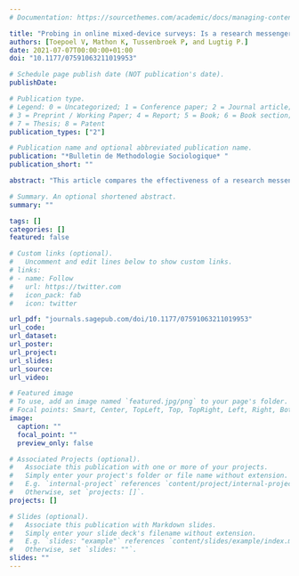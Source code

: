 ```yaml
---
# Documentation: https://sourcethemes.com/academic/docs/managing-content/

title: "Probing in online mixed-device surveys: Is a research messenger layout more effective than a traditional online layout, especially on mobile devices?"
authors: [Toepoel V, Mathon K, Tussenbroek P, and Lugtig P.]
date: 2021-07-07T00:00:00+01:00
doi: "10.1177/07591063211019953"

# Schedule page publish date (NOT publication's date).
publishDate:

# Publication type.
# Legend: 0 = Uncategorized; 1 = Conference paper; 2 = Journal article;
# 3 = Preprint / Working Paper; 4 = Report; 5 = Book; 6 = Book section;
# 7 = Thesis; 8 = Patent
publication_types: ["2"]

# Publication name and optional abbreviated publication name.
publication: "*Bulletin de Methodologie Sociologique* " 
publication_short: "" 

abstract: "This article compares the effectiveness of a research messenger layout to a traditional online layout with regards to probing. Responses to different types of probes (explanation, elaboration and category selection probes) were examined in terms of length and quality, measured by number of characters, number of themes, and an indicator for response quality. The research messenger layout, regardless of device being used, had a negative effect on both response length, number of themes and response quality. Further, we found that in both the traditional and research messenger layout, using a mobile device negatively affects the number of characters and themes used in probed responses. We conclude that probing is most effective when a traditional survey is completed on a computer. The research messenger layout was not able to generate responses of similar quality compared to the traditional layout, regardless of device being used."

# Summary. An optional shortened abstract.
summary: ""

tags: []
categories: []
featured: false

# Custom links (optional).
#   Uncomment and edit lines below to show custom links.
# links:
# - name: Follow
#   url: https://twitter.com
#   icon_pack: fab
#   icon: twitter

url_pdf: "journals.sagepub.com/doi/10.1177/07591063211019953"
url_code:
url_dataset:
url_poster:
url_project:
url_slides:
url_source:
url_video:

# Featured image
# To use, add an image named `featured.jpg/png` to your page's folder. 
# Focal points: Smart, Center, TopLeft, Top, TopRight, Left, Right, BottomLeft, Bottom, BottomRight.
image:
  caption: ""
  focal_point: ""
  preview_only: false

# Associated Projects (optional).
#   Associate this publication with one or more of your projects.
#   Simply enter your project's folder or file name without extension.
#   E.g. `internal-project` references `content/project/internal-project/index.md`.
#   Otherwise, set `projects: []`.
projects: []

# Slides (optional).
#   Associate this publication with Markdown slides.
#   Simply enter your slide deck's filename without extension.
#   E.g. `slides: "example"` references `content/slides/example/index.md`.
#   Otherwise, set `slides: ""`.
slides: ""
---
```

